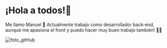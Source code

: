 #  ¡Hola a todos!👋
Me llamo Manuel 🤝 Actualmente trabajo como desarrollador back-end, aunque me apasiona el front y puedo hacer muy buen trabajo también! 🧑‍💻

![foto_gitHub](https://github.com/manuelpz/manuelpz/assets/79914099/da7b33aa-2edf-4f65-86dd-1c09017bde42)
<!--
**manuelpz/manuelpz** is a ✨ _special_ ✨ repository because its `README.md` (this file) appears on your GitHub profile.

Here are some ideas to get you started:

- 🔭 I’m currently working on ...
- 🌱 I’m currently learning ...
- 👯 I’m looking to collaborate on ...
- 🤔 I’m looking for help with ...
- 💬 Ask me about ...
- 📫 How to reach me: ...
- 😄 Pronouns: ...
- ⚡ Fun fact: ...
-->

